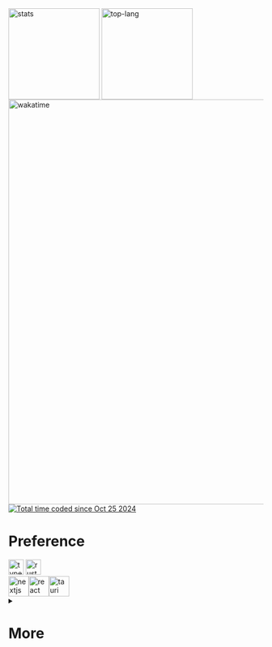 <div>
  <img  height=180 align="center"  src="https://github-readme-stats.vercel.app/api?username=xxcypress&theme=midnight-purple&show_icons=false&hide_title=true&card_width=300&include_all_commits=true&hide_border=true&border_radius=15&" alt="stats"/>
  <img  height=180 align="center" src ="https://github-readme-stats.vercel.app/api/top-langs/?username=xxcypress&langs_count=5&hide=html,mdx,lua,css,scss,Dockerfile&layout=donut&theme=midnight-purple&hide_border=true&hide_title=true&size_weight=0.5&count_weight=0.5&exclude_repo=cs61b&border_radius=15" alt="top-lang" />
</div>
<div>
  <img width="800" src="https://github-readme-stats.vercel.app/api/wakatime?username=@xxcypress&hide_title=false&theme=midnight-purple&hide_border=true&layout=compact&langs_count=6&border_radius=15" alt="wakatime" />
  <br/>
  <a href="https://wakatime.com/@14b070c9-094f-45e7-9ce5-faa07f653591">
    <img src="https://wakatime.com/badge/user/14b070c9-094f-45e7-9ce5-faa07f653591.svg" alt="Total time coded since Oct 25 2024" >
  </a>
</div>



<div>
  <h1>Preference</h1>
  <img src="https://skillicons.dev/icons?i=ts" height="30" alt="typescript logo" /> <img src="https://skillicons.dev/icons?i=rust" height="30" alt="rust logo" />  <br/>
  <img src="https://img.shields.io/badge/Next.js-000000?logo=nextdotjs&logoColor=white&style=for-the-badge" height="40" alt="nextjs logo"  /><img src="https://img.shields.io/badge/React-61DAFB?logo=react&logoColor=black&style=for-the-badge" height="40" alt="react logo"  /><img src="https://img.shields.io/badge/Tauri-FFC131?logo=tauri&logoColor=black&style=for-the-badge" height="40" alt="tauri logo"  />
</div>
<details>
  <summary><h1>More</h1></summary>
  <h2>Learnt</h2>
  <div>
    <img src="https://skillicons.dev/icons?i=ts" height="30" alt="typescript logo" />
    <img src="https://skillicons.dev/icons?i=js" height="30" alt="javascript logo" />
    <img src="https://skillicons.dev/icons?i=cpp" height="30" alt="cplusplus logo" />
    <img src="https://skillicons.dev/icons?i=c" height="30" alt="c logo" />
    <img src="https://skillicons.dev/icons?i=rust" height="30" alt="rust logo" />
    <img src="https://skillicons.dev/icons?i=python" height="30" alt="python logo" />
    <img src="https://skillicons.dev/icons?i=java" height="30" alt="java logo" />
    <img src="https://skillicons.dev/icons?i=golang" height="30" alt="golang logo" />
  </div>
  <div>
    <img src="https://img.shields.io/badge/Next.js-000000?logo=nextdotjs&logoColor=white&style=for-the-badge" height="40" alt="nextjs logo" />
    <img src="https://img.shields.io/badge/React-61DAFB?logo=react&logoColor=black&style=for-the-badge" height="40" alt="react logo" />
    <img src="https://img.shields.io/badge/Astro-FF5D01?logo=astro&logoColor=black&style=for-the-badge" height="40" alt="astro logo" />
    <img src="https://img.shields.io/badge/Electron-47848F?logo=electron&logoColor=white&style=for-the-badge" height="40" alt="electron logo" />
    <img src="https://img.shields.io/badge/Node.js-339933?logo=nodedotjs&logoColor=white&style=for-the-badge" height="40" alt="nodejs logo" />
    <img src="https://img.shields.io/badge/Tauri-FFC131?logo=tauri&logoColor=black&style=for-the-badge" height="40" alt="tauri logo" />
    <img src="https://img.shields.io/badge/Vue.js-4FC08D?logo=vuedotjs&logoColor=black&style=for-the-badge" height="40" alt="vuejs logo" />
  </div>
  <h2>Spotify</h2>
<div style="display: flex; flex-direction: column; align-items: flex-start;">
  <img src="https://spotify-github-profile.kittinanx.com/api/view.svg?uid=31lomalhhyutguwjxuabz7bwemjy&cover_image=true&theme=default&show_offline=true&background_color=000000&interchange=true&bar_color=0043a7&bar_color_cover=true&border_radius=15" alt="currently playing" style="height: 300px;width: 600px;">
  <img src="https://spotify-recently-played-readme.vercel.app/api?user=31lomalhhyutguwjxuabz7bwemjy&count=5&unique=true&border_radius=15" alt="Spotify recently played" style="height: 300px;">
</div>

</details>




